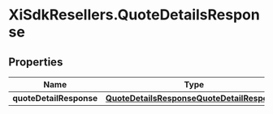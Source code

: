# XiSdkResellers.QuoteDetailsResponse

## Properties

Name | Type | Description | Notes
------------ | ------------- | ------------- | -------------
**quoteDetailResponse** | [**QuoteDetailsResponseQuoteDetailResponse**](QuoteDetailsResponseQuoteDetailResponse.md) |  | [optional] 


